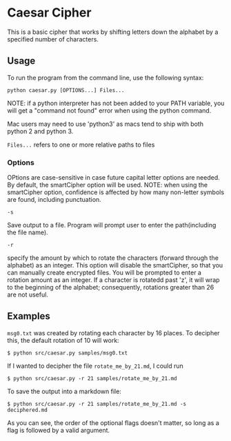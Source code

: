 # Caesar Cipher
This is a basic cipher that works by shifting letters down the alphabet by a specified number of characters.

## Usage
To run the program from the command line, use the following syntax:
```
python caesar.py [OPTIONS...] Files... 
```

NOTE: if a python interpreter has not been added to your PATH variable, you will get a "command not found" error when using the python command. 

Mac users may need to use 'python3' as macs tend to ship with both python 2 and python 3.

`Files...` refers to one or more relative paths to files

### Options
OPtions are case-sensitive in case future capital letter options are needed.
By default, the smartCipher option will be used. 
NOTE: when using the smartCipher option, confidence is affected by how many non-letter symbols are found, including punctuation.
```
-s
```
Save output to a file. Program will prompt user to enter the path(including the file name).
```
-r
```
specify the amount by which to rotate the characters (forward through the alphabet) as an integer.
This option will disable the smartCipher, so that you can manually create encrypted files. You will be 
prompted to enter a rotation amount as an integer. If a character is rotatedd past 'z', it will wrap to 
the beginning of the alphabet; consequently, rotations greater than 26 are not useful.



## Examples
`msg0.txt` was created by rotating each character by 16 places. To decipher this, the default rotation of 10 will work:
```
$ python src/caesar.py samples/msg0.txt
```

If I wanted to decipher the file `rotate_me_by_21.md`, I could run
```
$ python src/caesar.py -r 21 samples/rotate_me_by_21.md
```
To save the output into a markdown file:
```
$ python src/caesar.py -r 21 samples/rotate_me_by_21.md -s deciphered.md
```
As you can see, the order of the optional flags doesn't matter, so long as a flag is followed by a valid argument.
